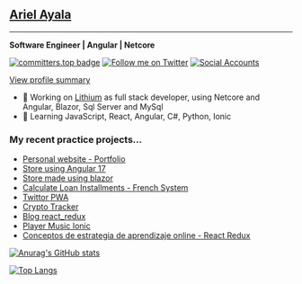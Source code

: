 ## [Ariel Ayala](https://arielayala.bio.link/)
---
**Software Engineer | Angular | Netcore**

[![committers.top badge](https://user-badge.committers.top/paraguay/ArielAyala.svg)](https://user-badge.committers.top/paraguay/ArielAyala)
[![Follow me on Twitter](https://img.shields.io/twitter/follow/_ariel_ayala?style=social)](https://twitter.com/_ariel_ayala)
[![Social Accounts](https://img.shields.io/badge/Social%20Accounts-arielayala.bio.link-blue)](arielayala.bio.link)


[View profile summary](https://profile-summary-for-github.com/user/ArielAyala)

- 🔭 Working on [Lithium](https://lithiumsoft.com/) as full stack developer, using Netcore and Angular, Blazor, Sql Server and MySql
- 🌱 Learning JavaScript, React, Angular, C#, Python, Ionic
### My recent practice projects...
  * [Personal website - Portfolio](https://github.com/ArielAyala/portfolio-nextjs)
  * [Store using Angular 17](https://github.com/ArielAyala/store-angular-17)
  * [Store made using blazor](https://github.com/ArielAyala/StoreBlazor/)
  * [Calculate Loan Installments - French System](https://arielayala.github.io/calculate-loan-installments-french-system/)
  * [Twittor PWA](https://github.com/ArielAyala/twittor-chat-pwa) 
  * [Crypto Tracker](https://github.com/ArielAyala/crypto-tracker-react-native)
  * [Blog react_redux](https://github.com/ArielAyala/blog_platzi_react_redux) 
  * [Player Music Ionic](https://github.com/ArielAyala/player-music-ionic) 
  * [Conceptos de estrategia de aprendizaje online - React Redux](https://github.com/ArielAyala/conceptos-curso-de-estrategias-aprendizaje-platzi-en-react)

[![Anurag's GitHub stats](https://github-readme-stats.vercel.app/api?username=ArielAyala&theme=tokyonight&show_icons=true)](https://github.com/anuraghazra/github-readme-stats)

[![Top Langs](https://github-readme-stats.vercel.app/api/top-langs/?username=ArielAyala)](https://github.com/ArielAyala/github-readme-stats)







  
